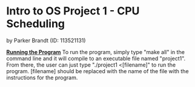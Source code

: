# Intro to OS Project 1 - CPU Scheduling
by Parker Brandt (ID: 113521131)

<b><u>Running the Program</u></b>
To run the program, simply type "make all" in the command line and it will compile to an executable file named "project1".</br>
From there, the user can just type "./project1 <[filename]" to run the program. [filename] should be replaced with the name of the file with the instructions for the program.
